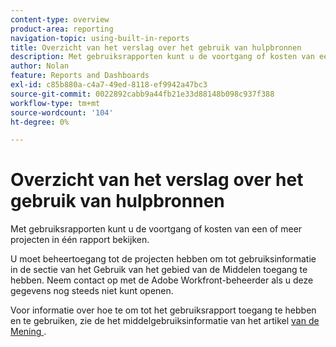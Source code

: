 ```yaml
---
content-type: overview
product-area: reporting
navigation-topic: using-built-in-reports
title: Overzicht van het verslag over het gebruik van hulpbronnen
description: Met gebruiksrapporten kunt u de voortgang of kosten van een of meer projecten in één rapport bekijken.
author: Nolan
feature: Reports and Dashboards
exl-id: c85b880a-c4a7-49ed-8118-ef9942a47bc3
source-git-commit: 0022892cabb9a44fb21e33d88148b098c937f388
workflow-type: tm+mt
source-wordcount: '104'
ht-degree: 0%

---
```



# Overzicht van het verslag over het gebruik van hulpbronnen

<!--Audited: 11/2024-->

<!--CONTEXT SENSITIVE HELP - this is linked to the product. It is about a Resource reporting built-in report, so we need to keep it in both areas.-->

Met gebruiksrapporten kunt u de voortgang of kosten van een of meer projecten in één rapport bekijken.

U moet beheertoegang tot de projecten hebben om tot gebruiksinformatie in de sectie van het Gebruik van het gebied van de Middelen toegang te hebben. Neem contact op met de Adobe Workfront-beheerder als u deze gegevens nog steeds niet kunt openen.

Voor informatie over hoe te om tot het gebruiksrapport toegang te hebben en te gebruiken, zie de het middelgebruiksinformatie van het artikel [&#x200B; van de Mening &#x200B;](../../../resource-mgmt/resource-utilization/view-utilization-information.md).
